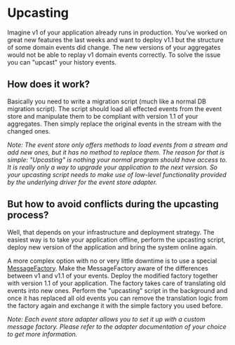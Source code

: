 # Upcasting

Imagine v1 of your application already runs in production. You've worked on great new features the last weeks and
want to deploy v1.1 but the structure of some domain events did change. The new versions of your aggregates would not be
able to replay v1 domain events correctly. To solve the issue you can "upcast" your history events.

## How does it work?

Basically you need to write a migration script (much like a normal DB migration script). The script should load all
effected events from the event store and manipulate them to be compliant with version 1.1 of your aggregates.
Then simply replace the original events in the stream with the changed ones.

*Note: The event store only offers methods to load events from a stream and add new ones, but it has no method to replace them.
The reason for that is simple: "Upcasting" is nothing your normal program should have access to.
It is really only a way to upgrade your application to the next version. So your upcasting script needs to make use
of low-level functionality provided by the underlying driver for the event store adapter.*

## But how to avoid conflicts during the upcasting process?

Well, that depends on your infrastructure and deployment strategy. The easiest way is to take your application offline,
perform the upcasting script, deploy new version of the application and bring the system online again.

A more complex option with no or very little downtime is to use a special [MessageFactory](https://github.com/prooph/common/blob/master/src/Messaging/MessageFactory.php).
Make the MessageFactory aware of the differences between v1 and v1.1 of your events. Deploy the modified factory together
with version 1.1 of your application. The factory takes care of translating old events into new ones.
Perform the "upcasting" script in the background and once it has replaced all old events you can remove the translation logic
from the factory again and exchange it with the simple factory you used before.

*Note: Each event store adapter allows you to set it up with a custom message factory. Please refer to the adapter documentation of your choice to get more information.*

